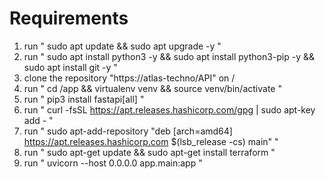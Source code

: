 # Requirements
1. run " sudo apt update && sudo apt upgrade -y "
2. run " sudo apt install python3 -y && sudo apt install python3-pip -y && sudo apt install git -y "
3. clone the repository "https://atlas-techno/API" on /
4. run " cd /app && virtualenv venv && source venv/bin/activate "
5. run " pip3 install fastapi[all] "
6. run " curl -fsSL https://apt.releases.hashicorp.com/gpg | sudo apt-key add - "
7. run " sudo apt-add-repository "deb [arch=amd64] https://apt.releases.hashicorp.com $(lsb_release -cs) main" "
8. run " sudo apt-get update && sudo apt-get install terraform "
9. run " uvicorn --host 0.0.0.0 app.main:app "
